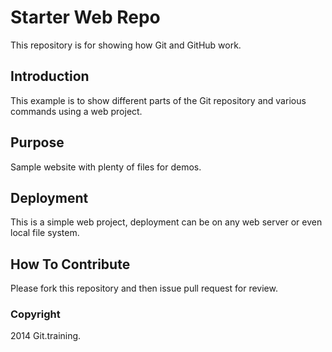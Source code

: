 # Starter Web Repo

This repository is for showing how Git and GitHub work.

## Introduction

This example is to show different parts of the Git repository and various commands using a web project. 

## Purpose

Sample website with plenty of files for demos.

## Deployment

This is a simple web project, deployment can be on any web server or even local file system.

## How To Contribute

Please fork this repository and then issue pull request for review.

### Copyright

2014 Git.training.